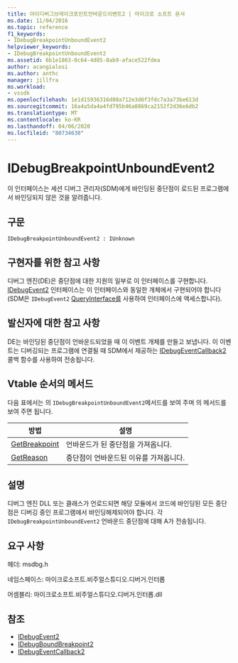 ```yaml
---
title: 아이디버그브레이크포인트언바운드이벤트2 | 마이크로 소프트 문서
ms.date: 11/04/2016
ms.topic: reference
f1_keywords:
- IDebugBreakpointUnboundEvent2
helpviewer_keywords:
- IDebugBreakpointUnboundEvent2
ms.assetid: 6b1e1863-0c64-4d85-8ab9-aface522fdea
author: acangialosi
ms.author: anthc
manager: jillfra
ms.workload:
- vssdk
ms.openlocfilehash: 1e1d15936316d08a712e3d6f3fdc7a3a73be613d
ms.sourcegitcommit: 16a4a5da4a4fd795b46a0869ca2152f2d36e6db2
ms.translationtype: MT
ms.contentlocale: ko-KR
ms.lasthandoff: 04/06/2020
ms.locfileid: "80734630"
---
```

# <a name="idebugbreakpointunboundevent2"></a>IDebugBreakpointUnboundEvent2
이 인터페이스는 세션 디버그 관리자(SDM)에게 바인딩된 중단점이 로드된 프로그램에서 바인딩되지 않은 것을 알려줍니다.

## <a name="syntax"></a>구문

```
IDebugBreakpointUnboundEvent2 : IUnknown
```

## <a name="notes-for-implementers"></a>구현자를 위한 참고 사항
 디버그 엔진(DE)은 중단점에 대한 지원의 일부로 이 인터페이스를 구현합니다. [IDebugEvent2](../../../extensibility/debugger/reference/idebugevent2.md) 인터페이스는 이 인터페이스와 동일한 개체에서 구현되어야 합니다(SDM은 `IDebugEvent2` [QueryInterface를](/cpp/atl/queryinterface) 사용하여 인터페이스에 액세스합니다).

## <a name="notes-for-callers"></a>발신자에 대한 참고 사항
 DE는 바인딩된 중단점이 언바운드되었을 때 이 이벤트 개체를 만들고 보냅니다. 이 이벤트는 디버깅되는 프로그램에 연결될 때 SDM에서 제공하는 [IDebugEventCallback2](../../../extensibility/debugger/reference/idebugeventcallback2.md) 콜백 함수를 사용하여 전송됩니다.

## <a name="methods-in-vtable-order"></a>Vtable 순서의 메서드
 다음 표에서는 의 `IDebugBreakpointUnboundEvent2`메서드를 보여 주며 의 메서드를 보여 주면 됩니다.

|방법|설명|
|------------|-----------------|
|[GetBreakpoint](../../../extensibility/debugger/reference/idebugbreakpointunboundevent2-getbreakpoint.md)|언바운드가 된 중단점을 가져옵니다.|
|[GetReason](../../../extensibility/debugger/reference/idebugbreakpointunboundevent2-getreason.md)|중단점이 언바운드된 이유를 가져옵니다.|

## <a name="remarks"></a>설명
 디버그 엔진 DLL 또는 클래스가 언로드되면 해당 모듈에서 코드에 바인딩된 모든 중단점은 디버깅 중인 프로그램에서 바인딩해제되어야 합니다. 각 `IDebugBreakpointUnboundEvent2` 언바운드 중단점에 대해 A가 전송됩니다.

## <a name="requirements"></a>요구 사항
 헤더: msdbg.h

 네임스페이스: 마이크로소프트.비주얼스튜디오.디버거.인터롭

 어셈블리: 마이크로소프트.비주얼스튜디오.디버거.인터롭.dll

## <a name="see-also"></a>참조
- [IDebugEvent2](../../../extensibility/debugger/reference/idebugevent2.md)
- [IDebugBoundBreakpoint2](../../../extensibility/debugger/reference/idebugboundbreakpoint2.md)
- [IDebugEventCallback2](../../../extensibility/debugger/reference/idebugeventcallback2.md)
